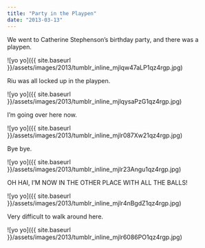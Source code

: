 ```yaml
---
title: "Party in the Playpen"
date: "2013-03-13"
---
```


We went to Catherine Stephenson’s birthday party, and there was a playpen.

![yo yo]({{ site.baseurl }}/assets/images/2013/tumblr_inline_mjlqw47aLP1qz4rgp.jpg)

Riu was all locked up in the playpen.

![yo yo]({{ site.baseurl }}/assets/images/2013/tumblr_inline_mjlqysaPzG1qz4rgp.jpg)

I’m going over here now.

![yo yo]({{ site.baseurl }}/assets/images/2013/tumblr_inline_mjlr087Xw21qz4rgp.jpg)

Bye bye.

![yo yo]({{ site.baseurl }}/assets/images/2013/tumblr_inline_mjlr23Angu1qz4rgp.jpg)

OH HAI, I’M NOW IN THE OTHER PLACE WITH ALL THE BALLS!

![yo yo]({{ site.baseurl }}/assets/images/2013/tumblr_inline_mjlr4nBgdZ1qz4rgp.jpg)

Very difficult to walk around here.

![yo yo]({{ site.baseurl }}/assets/images/2013/tumblr_inline_mjlr6086PO1qz4rgp.jpg)
